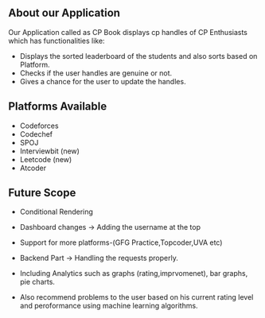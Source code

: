 ## About our Application
Our Application called as CP Book displays cp handles of CP Enthusiasts which has functionalities like:
* Displays the sorted leaderboard of the students and also sorts based on Platform.
* Checks if the user handles are genuine or not.
* Gives a chance for the user to update the handles.


## Platforms Available 
* Codeforces
* Codechef
* SPOJ
* Interviewbit (new)
* Leetcode (new)
* Atcoder


## Future Scope
* Conditional Rendering 
* Dashboard changes
  -> Adding the username at the top

* Support for more platforms-(GFG Practice,Topcoder,UVA etc)

* Backend Part
  -> Handling the requests properly.

* Including Analytics such as graphs (rating,imprvomenet), bar graphs, pie charts.

* Also recommend problems to the user based on his current rating level and peroformance using machine learning algorithms.


